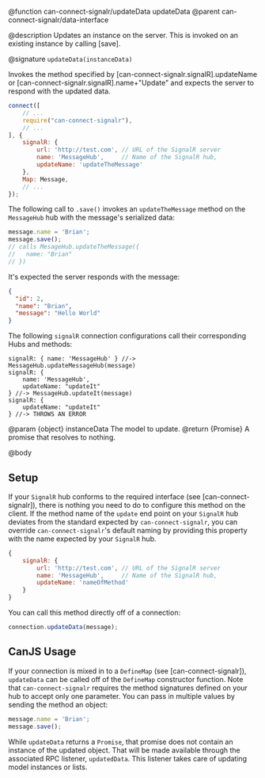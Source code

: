 @function can-connect-signalr/updateData updateData
@parent can-connect-signalr/data-interface

@description Updates an instance on the server.  This is invoked on an existing instance by calling [save].

@signature `updateData(instanceData)`

Invokes the method specified by [can-connect-signalr.signalR].updateName or
[can-connect-signalr.signalR].name+"Update" and expects the server to respond
with the updated data.

```js
connect([
	// ...
	require("can-connect-signalr"),
	// ...
], {
	signalR: {
		url: 'http://test.com', // URL of the SignalR server
		name: 'MessageHub',     // Name of the SignalR hub,
		updateName: 'updateTheMessage'
	},
	Map: Message,
	// ...
});

```

The following call to `.save()` invokes an `updateTheMessage` method on the `MessageHub` hub with the message's serialized data:

```js
message.name = 'Brian';
message.save();
// calls MesageHub.updateTheMessage({
//   name: "Brian"
// })
```

It's expected the server responds with the message:

```json
{
  "id": 2,
  "name": "Brian",
  "message": "Hello World"
}
```

The following `signalR` connection configurations call their corresponding Hubs and methods:

```
signalR: { name: 'MessageHub' } //-> MessageHub.updateMessageHub(message)
signalR: {
    name: 'MessageHub',
    updateName: "updateIt"
} //-> MessageHub.updateIt(message)
signalR: {
    updateName: "updateIt"
} //-> THROWS AN ERROR
```

@param {object} instanceData The model to update.
@return {Promise<Object>} A promise that resolves to nothing.


@body

## Setup

If your `SignalR` hub conforms to the required interface (see [can-connect-signalr]), there is nothing you need to
do to configure this method on the client. If the method name of the `update` end point on your `SignalR` hub deviates from
the standard expected by `can-connect-signalr`, you can override `can-connect-signalr`'s default naming by providing
this property with the name expected by your `SignalR` hub.

```js
{
	signalR: {
		url: 'http://test.com', // URL of the SignalR server
		name: 'MessageHub',     // Name of the SignalR hub,
		updateName: 'nameOfMethod'
	}
}
```

You can call this method directly off of a connection:

```js
connection.updateData(message);
```

## CanJS Usage

If your connection is mixed in to a `DefineMap` (see [can-connect-signalr]), `updateData` can be called off of the
`DefineMap` constructor function. Note that `can-connect-signalr` requires the method signatures
defined on your hub to accept only one parameter. You can pass in multiple values by sending the method
an object:

```js
message.name = 'Brian';
message.save();
```

While `updateData` returns a `Promise`, that promise does not contain an instance of the updated object. That
will be made available through the associated RPC listener, `updatedData`. This listener takes care of updating
model instances or lists.
